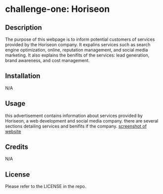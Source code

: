 # challenge-one: Horiseon 

## Description

The purpose of this webpage is to inform potential customers of services provided by the Horiseon company. It expalins services such as search engine optimization, online, reputation management, and social media marketing. It also explains the benifits of the  services: lead generation, brand awareness, and cost management.  

## Installation

N/A

## Usage

this advertisement contains information about services provided by Horiseon, a web development and social media company. there are several sections detailing services and benifits if the company. 
[screenshot of website](https://github.com/SethMunoz339/challenge-one/blob/main/screenshot.jpg?raw=true)
## Credits

N/A

## License

Please refer to the LICENSE in the repo.
